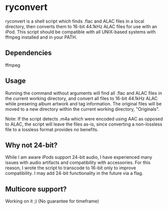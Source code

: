 # ryconvert

ryconvert is a shell script which finds .flac and ALAC files in a local directory, then converts them to 16-bit 44.1kHz ALAC files for use with an iPod. This script should be compatible with all UNIX-based systems with ffmpeg installed and in your PATH.

## Dependencies

ffmpeg

## Usage

Running the command without arguments will find all .flac and ALAC files in the current working directory, and convert all files to 16-bit 44.1kHz ALAC while presering album artwork and tag information. The original files will be moved to a new directory within the current working directory, "Originals".

Note: If the script detects .m4a which were encoded using AAC as opposed to ALAC, the script will leave the files as-is, since converting a non-lossless file to a lossless format provides no benefits.

## Why not 24-bit?

While I am aware iPods support 24-bit audio, I have experienced many issues with audio artifacts and compatibility with accessories. For this reason, I wrote the script to transcode to 16-bit only to improve compatibility. I may add 24-bit functionality in the future via a flag.

## Multicore support?

Working on it ;) (No guarantee for timeframe)
